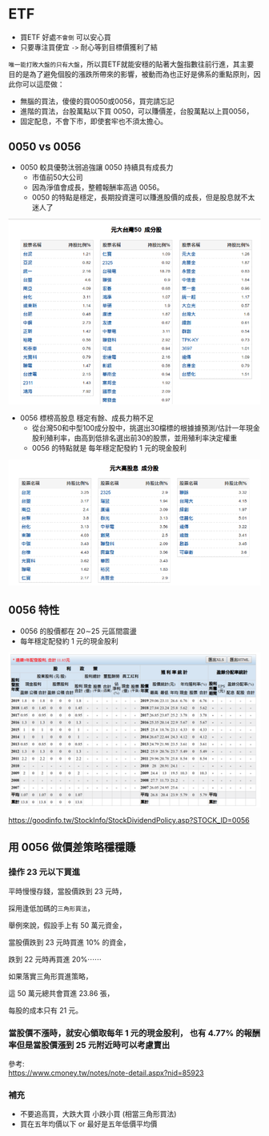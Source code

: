 # ETF

- 買ETF 好處`不會倒` 可以安心買
- 只要專注買便宜 `->` 耐心等到目標價獲利了結

`唯一能打敗大盤的只有大盤`，所以買ETF就能安穩的貼著大盤指數往前行進，其主要目的是為了避免個股的漲跌所帶來的影響，被動而為也正好是佛系的重點原則，因此你可以這麼做：

- 無腦的買法，傻傻的買0050或0056，買完請忘記
- 進階的買法，台股萬點以下買 0050，可以賺價差，台股萬點以上買0056，
- 固定配息，不會下市，即使套牢也不須太擔心。

## 0050 vs 0056

- 0050 較具優勢汰弱追強讓 0050 持續具有成長力
    - 市值前50大公司 
    - 因為淨值會成長，整體報酬率高過 0056。 
    - 0050 的特點是穩定，長期投資還可以賺進股價的成長，但是股息就不太迷人了
    
![](../images/0050.png)

- 0056 標榜高股息 穩定有餘、成長力稍不足
    - 從台灣50和中型100成分股中，挑選出30檔標的根據據預測/估計一年現金股利殖利率，由高到低排名選出前30的股票，並用殖利率決定權重 
    - 0056 的特點就是  每年穩定配發約 1 元的現金股利 

![](../images/0056_list.png)


## 0056 特性
- 0056 的股價都在 20∼25 元區間震盪
- 每年穩定配發約 1 元的現金股利

![](../images/0056.png)


https://goodinfo.tw/StockInfo/StockDividendPolicy.asp?STOCK_ID=0056


## 用 0056 做價差策略穩穩賺
### 操作 23 元以下買進

平時慢慢存錢，當股價跌到 23 元時，

採用逢低加碼的`三角形買法`，

舉例來說，假設手上有 50 萬元資金，

當股價跌到 23 元時買進 10% 的資金，

跌到 22 元時再買進 20%⋯⋯

如果落實三角形買進策略，

這 50 萬元總共會買進 23.86 張，

每股的成本只有 21 元。


### 當股價不漲時，就安心領取每年 1 元的現金股利， 也有 4.77%  的報酬率但是當股價漲到 25 元附近時可以考慮賣出

參考: <br>
https://www.cmoney.tw/notes/note-detail.aspx?nid=85923


### 補充
- 不要追高買，大跌大買 小跌小買 (相當三角形買法)
- 買在五年均價以下 or 最好是五年低價平均價